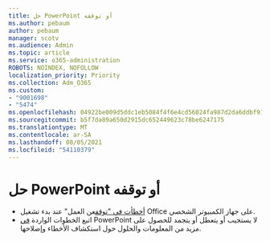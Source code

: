 ```yaml
---
title: حل PowerPoint أو توقفه
ms.author: pebaum
author: pebaum
manager: scotv
ms.audience: Admin
ms.topic: article
ms.service: o365-administration
ROBOTS: NOINDEX, NOFOLLOW
localization_priority: Priority
ms.collection: Adm_O365
ms.custom:
- "9001698"
- "5474"
ms.openlocfilehash: 04922be009d5ddc1eb5084f4f6e4cd56024fa987d2da6ddbf9115aecfa5fd9e0
ms.sourcegitcommit: b5f7da89a650d2915dc652449623c78be6247175
ms.translationtype: MT
ms.contentlocale: ar-SA
ms.lasthandoff: 08/05/2021
ms.locfileid: "54110379"
---
```

# <a name="resolve-powerpoint-hangs-or-freezes"></a>حل PowerPoint أو توقفه

- [أخطأت في "توقف](https://support.office.com/article/i-get-a-stopped-working-error-when-i-start-office-applications-on-my-pc-52bd7985-4e99-4a35-84c8-2d9b8301a2fa)عن العمل" عند بدء تشغيل Office على جهاز الكمبيوتر الشخصي.
- اتبع الخطوات الواردة [في](https://support.office.com/article/PowerPoint-isn-t-responding-hangs-or-freezes-652ede6e-e3d2-449a-a07f-8c800dfb948d) PowerPoint لا يستجيب أو يتعطل أو يتجمد للحصول على مزيد من المعلومات والحلول حول استكشاف الأخطاء وإصلاحها.
